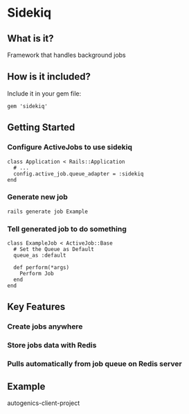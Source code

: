 # Sidekiq

## What is it?
Framework that handles background jobs

## How is it included?

Include it in your gem file:

```
gem 'sidekiq'
```

## Getting Started

### Configure ActiveJobs to use sidekiq
```
class Application < Rails::Application
  # ...
  config.active_job.queue_adapter = :sidekiq
end
```

### Generate new job
```
rails generate job Example
```

### Tell generated job to do something
```
class ExampleJob < ActiveJob::Base
  # Set the Queue as Default
  queue_as :default

  def perform(*args)
    Perform Job
  end
end
```

## Key Features

### Create jobs anywhere

### Store jobs data with Redis

### Pulls automatically from job queue on Redis server

## Example
autogenics-client-project
